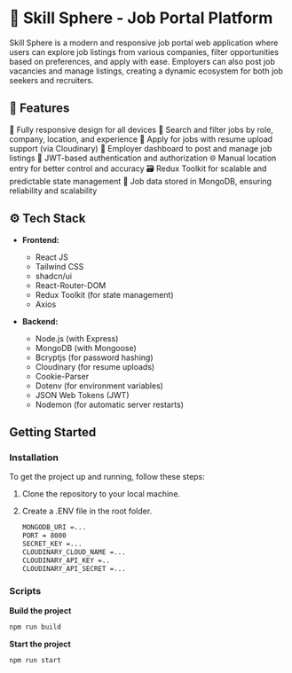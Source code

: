 # 💼 Skill Sphere - Job Portal Platform

Skill Sphere is a modern and responsive job portal web application where users can explore job listings from various companies, filter opportunities based on preferences, and apply with ease. Employers can also post job vacancies and manage listings, creating a dynamic ecosystem for both job seekers and recruiters.

## 🌟 Features

📱 Fully responsive design for all devices
🔎 Search and filter jobs by role, company, location, and experience
📝 Apply for jobs with resume upload support (via Cloudinary)
🏢 Employer dashboard to post and manage job listings
🔐 JWT-based authentication and authorization
🌐 Manual location entry for better control and accuracy
🗃️ Redux Toolkit for scalable and predictable state management
💾 Job data stored in MongoDB, ensuring reliability and scalability
  
## ⚙️ Tech Stack

- **Frontend:**
  - React JS
  - Tailwind CSS
  - shadcn/ui 
  - React-Router-DOM
  - Redux Toolkit (for state management)
  - Axios

- **Backend:**
  - Node.js (with Express)
  - MongoDB (with Mongoose)
  - Bcryptjs (for password hashing)
  - Cloudinary (for resume uploads)
  - Cookie-Parser
  - Dotenv (for environment variables)
  - JSON Web Tokens (JWT)
  - Nodemon (for automatic server restarts)

## Getting Started

### Installation

To get the project up and running, follow these steps:

1. Clone the repository to your local machine.
  
2. Create a .ENV file in the root folder.

   ```bash
   MONGODB_URI =...
   PORT = 8000
   SECRET_KEY =...
   CLOUDINARY_CLOUD_NAME =...
   CLOUDINARY_API_KEY =..
   CLOUDINARY_API_SECRET =...
   ```

### Scripts

 **Build the project**
  
   ```bash
   npm run build
   ```


 **Start the project**
  ```bash
  npm run start
  ```
